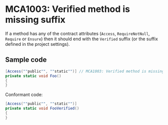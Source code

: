 # MCA1003: Verified method is missing suffix

If a method has any of the contract attributes (`Access`, `RequireNotNull`, `Require` or `Ensure`) then it should end with the `Verified` suffix (or the suffix defined in the project settings).

## Sample code

```cs
[Access(""public"", ""static"")] // MCA1003: Verified method is missing suffix.
private static void Foo()
{
}
```

Conformant code:

```cs
[Access(""public"", ""static"")]
private static void FooVerified()
{
}
```
